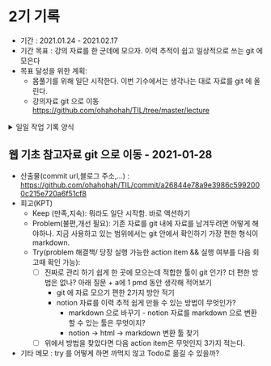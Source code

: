 # 2기 기록 
- 기간 : 2021.01.24 - 2021.02.17
- 기간 목표 : 강의 자료를 한 군데에 모으자. 이력 추적이 쉽고 일상적으로 쓰는 git 에 모은다
- 목표 달성을 위한 계획: 
  - 몸풀기를 위해 일단 시작한다. 이번 기수에서는 생각나는 대로 자료를 git 에 올린다.
  - 강의자료 git 으로 이동 https://github.com/ohahohah/TIL/tree/master/lecture
<details><summary>일일 작업 기록 양식</summary>
  
## 작업 내용 - 작업일
- 산출물(commit url,블로그 주소,...) : 
- 회고(KPT) :
  - Keep (만족,지속):
  - Problem(불편,개선 필요):
  - Try(problem 해결책/ 당장 실행 가능한 action item && 실행 여부를 다음 회고때 확인 가능): 
- 기타 메모 : 
</details>

## 웹 기초 참고자료 git 으로 이동 - 2021-01-28
- 산출물(commit url,블로그 주소,...) : https://github.com/ohahohah/TIL/commit/a26844e78a9e3986c5992000c215e720a6f51cf8
- 회고(KPT)
  - Keep (만족,지속): 뭐라도 일단 시작함. 바로 액션하기
  - Problem(불편,개선 필요): 기존 자료를 git 내에 자료를 남겨두려면 어떻게 해야하나. 지금 사용하고 있는 범위에서는 git 안에서 확인하기 가장 편한 형식이 markdown.
  - Try(problem 해결책/ 당장 실행 가능한 action item && 실행 여부를 다음 회고때 확인 가능): 
    - [ ] 진짜로 관리 하기 쉽게 한 곳에 모으는데 적합한 툴이 git 인가? 더 편한 방법은 없나? 아래 질문 + a에 1 pmd 동안 생각해 적어보기
      - git 에 자료 모으기 편한 2가지 방안 적기
      - notion 자료를 이력 추적 쉽게 만들 수 있는 방법이 무엇인가?
        - markdown 으로 바꾸기 - notion 자료를 markdown 으로 변환할 수 있는 툴은 무엇이지?
        - notion -> html -> markdown 변환 툴 찾기 
    - [ ] 위에서 방법을 찾았다면 다음 action item은 무엇인지 3가지 적는다.
- 기타 메모 : try 를 어떻게 하면 까먹지 않고 Todo로 옮길 수 있을까?

